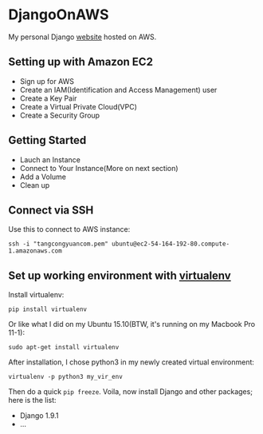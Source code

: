 # DjangoOnAWS
My personal Django [website](http://tangcongyuan.com) hosted on AWS.

## Setting up with Amazon EC2
* Sign up for AWS
* Create an IAM(Identification and Access Management) user
* Create a Key Pair
* Create a Virtual Private Cloud(VPC)
* Create a Security Group

## Getting Started
* Lauch an Instance
* Connect to Your Instance(More on next section)
* Add a Volume
* Clean up

## Connect via SSH
Use this to connect to AWS instance:
```shell
ssh -i "tangcongyuancom.pem" ubuntu@ec2-54-164-192-80.compute-1.amazonaws.com
```

## Set up working environment with [virtualenv](http://docs.python-guide.org/en/latest/dev/virtualenvs/)
Install virtualenv:
```shell
pip install virtualenv
```
Or like what I did on my Ubuntu 15.10(BTW, it's running on my Macbook Pro 11-1):
```shell
sudo apt-get install virtualenv
```
After installation, I chose python3 in my newly created virtual environment:
```shell
virtualenv -p python3 my_vir_env
```
Then do a quick ```pip freeze```. Voila, now install Django and other packages; here is the list:
* Django 1.9.1
* ...
